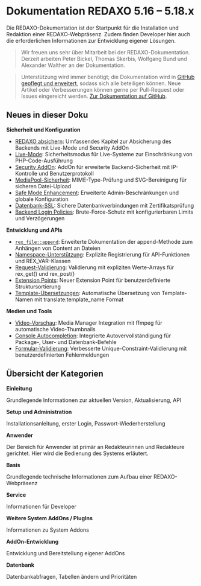 # Dokumentation REDAXO 5.16 – 5.18.x

Die REDAXO-Dokumentation ist der Startpunkt für die Installation und Redaktion einer REDAXO-Webpräsenz. Zudem finden Developer hier auch die erforderlichen Informationen zur Entwicklung eigener Lösungen.

> Wir freuen uns sehr über Mitarbeit bei der REDAXO-Dokumentation. Derzeit arbeiten Peter Bickel, Thomas Skerbis, Wolfgang Bund und Alexander Walther an der Dokumentation.

>Unterstützung wird immer benötigt; die Dokumentation wird in [GitHub gepflegt und erweitert](https://github.com/redaxo/docs), sodass sich alle beteiligen können. Neue Artikel oder Verbesserungen können gerne per Pull-Request oder Issues eingereicht werden.
[Zur Dokumentation auf GitHub](https://github.com/redaxo/docs).



## Neues in dieser Doku

**Sicherheit und Konfiguration**
- [REDAXO absichern](/{{path}}/{{version}}/absichern): Umfassendes Kapitel zur Absicherung des Backends mit Live-Mode und Security AddOn
- [Live-Mode](/{{path}}/{{version}}/absichern#livemode): Sicherheitsmodus für Live-Systeme zur Einschränkung von PHP-Code-Ausführung
- [Security AddOn](/{{path}}/{{version}}/absichern#securityaddon): AddOn für erweiterte Backend-Sicherheit mit IP-Kontrolle und Benutzerprotokoll
- [MediaPool-Sicherheit](/{{path}}/{{version}}/medienpool#mime-typen-sicherheit): MIME-Type-Prüfung und SVG-Bereinigung für sicheren Datei-Upload
- [Safe Mode Enhancement](/{{path}}/{{version}}/configyml#safe-mode): Erweiterte Admin-Beschränkungen und globale Konfiguration
- [Datenbank-SSL](/{{path}}/{{version}}/configyml#datenbank-ssl): Sichere Datenbankverbindungen mit Zertifikatsprüfung
- [Backend Login Policies](/{{path}}/{{version}}/configyml#login-policies): Brute-Force-Schutz mit konfigurierbaren Limits und Verzögerungen

**Entwicklung und APIs**
- [`rex_file::append`](/{{path}}/{{version}}/file#rexfile_append): Erweiterte Dokumentation der append-Methode zum Anhängen von Content an Dateien
- [Namespace-Unterstützung](/{{path}}/{{version}}/api#namespace-registrierung): Explizite Registrierung für API-Funktionen und REX_VAR-Klassen
- [Request-Validierung](/{{path}}/{{version}}/requests#explizite-werte): Validierung mit expliziten Werte-Arrays für rex_get() und rex_post()
- [Extension Points](/{{path}}/{{version}}/extension-points#page-structure-orderby): Neuer Extension Point für benutzerdefinierte Struktursortierung
- [Template-Übersetzungen](/{{path}}/{{version}}/templates#template-namen-uebersetzen): Automatische Übersetzung von Template-Namen mit translate:template_name Format

**Medien und Tools**
- [Video-Vorschau](/{{path}}/{{version}}/media-manager#video-vorschau): Media Manager Integration mit ffmpeg für automatische Video-Thumbnails
- [Console Autocompletion](/{{path}}/{{version}}/console#autocompletion): Integrierte Autovervollständigung für Package-, User- und Datenbank-Befehle
- [Formular-Validierung](/{{path}}/{{version}}/formulare#erweiterte-validierung): Verbesserte Unique-Constraint-Validierung mit benutzerdefinierten Fehlermeldungen

## Übersicht der Kategorien

**Einleitung**

Grundlegende Informationen zur aktuellen Version, Aktualisierung, API

**Setup und Administration**

Installationsanleitung, erster Login, Passwort-Wiederherstellung

**Anwender**

Der Bereich für Anwender ist primär an Redakteurinnen und Redakteure gerichtet. Hier wird die Bedienung des Systems erläutert.

**Basis**

Grundlegende technische Informationen zum Aufbau einer REDAXO-Webpräsenz

**Service**

Informationen für Developer

**Weitere System AddOns / PlugIns**

Informationen zu System Addons

**AddOn-Entwicklung**

Entwicklung und Bereitstellung eigener AddOns

**Datenbank**

Datenbankabfragen, Tabellen ändern und Prioritäten
